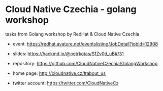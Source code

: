 # Cloud Native Czechia - golang workshop

tasks from Golang workshop by RedHat & Cloud Native Czechia

- event: https://redhat.avature.net/eventslisting/JobDetail?jobId=12908

- slides: [<https://hackmd.io/@petrkotas/S1Zv0d_uB#/31>](https://hackmd.io/@petrkotas/S1Zv0d_uB#/31)

- repository: https://github.com/CloudNativeCzechia/GolangWorkshop

- home page: http://cloudnative.cz/#about_us

- twitter account: https://twitter.com/CloudNativeCz
